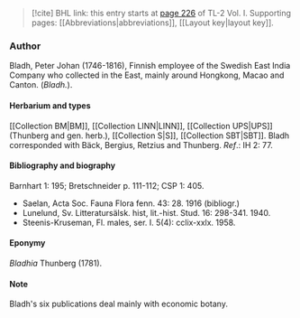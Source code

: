 > [!cite] BHL link: this entry starts at [page 226](https://www.biodiversitylibrary.org/item/103414#page/274/mode/1up) of TL-2 Vol. I.
> Supporting pages: [[Abbreviations|abbreviations]], [[Layout key|layout key]].

### Author

Bladh, Peter Johan (1746-1816), Finnish employee of the Swedish East India Company who collected in the East, mainly around Hongkong, Macao and Canton. (*Bladh.*).

#### Herbarium and types

[[Collection BM|BM]], [[Collection LINN|LINN]], [[Collection UPS|UPS]] (Thunberg and gen. herb.), [[Collection S|S]], [[Collection SBT|SBT]]. Bladh corresponded with Bäck, Bergius, Retzius and Thunberg.
*Ref*.: IH 2: 77.

#### Bibliography and biography

Barnhart 1: 195; Bretschneider p. 111-112; CSP 1: 405.
- Saelan, Acta Soc. Fauna Flora fenn. 43: 28. 1916 (bibliogr.)
- Lunelund, Sv. Litteratursälsk. hist, lit.-hist. Stud. 16: 298-341. 1940.
- Steenis-Kruseman, Fl. males, ser. I. 5(4): cclix-xxlx. 1958.

#### Eponymy

*Bladhia* Thunberg (1781).

#### Note

Bladh's six publications deal mainly with economic botany.

